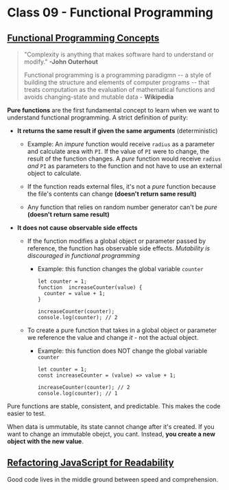 # Class 09 - Functional Programming

## [Functional Programming Concepts](https://medium.com/the-renaissance-developer/concepts-of-functional-programming-in-javascript-6bc84220d2aa)

> "Complexity is anything that makes software hard to understand or modify." **-John Outerhout**
>
> Functional programming is a programming paradigmn -- a style of building the structure and elements of computer programs -- that treats computation as the evaluation of mathematical functions and avoids changing-state and mutable data - **Wikipedia**

**Pure functions** are the first fundamental concept to learn when we want to understand functional programming. A strict definition of purity:
  
* **It returns the same result if given the same arguments** (deterministic)
  * Example: An *impure* function would receive `radius` as a parameter and calculate area with `PI`. If the value of `PI` were to change, the result of the function changes. A *pure* function would receive `radius` *and* `PI` as parameters to the function and not have to use an external object to calculate.

  * If the function reads external files, it's not a *pure* function because the file's contents can change **(doesn't return same result)**

  * Any function that relies on random number generator can't be *pure* **(doesn't return same result)**

* **It does not cause observable side effects**
  * If the function modifies a global object or parameter passed by reference, the function has observable side effects. *Mutability is discouraged in functional programming*
    * Example: this function changes the global variable `counter`

          let counter = 1;
          function  increaseCounter(value) {
            counter = value + 1;
          }

          increaseCounter(counter);
          console.log(counter); // 2
  * To create a pure function that takes in a global object or parameter we reference the value and change *it* - not the actual object.
    * Example: this function does NOT change the global variable `counter`

          let counter = 1;
          const increaseCounter = (value) => value + 1;

          increaseCounter(counter); // 2
          console.log(counter); // 1

Pure functions are stable, consistent, and predictable. This makes the code easier to test.

When data is ummutable, its state cannot change after it's created. If you want to change an immutable obejct, you cant. Instead, **you create a new object with the new value**.


## [Refactoring JavaScript for Readability](https://dev.to/healeycodes/refactoring-javascript-for-performance-and-readability-with-examples-1hec)

Good code lives in the middle ground between speed and comprehension.


